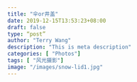 ```yaml
---
title: "伞or井盖"
date: 2019-12-15T13:53:23+08:00
draft: false
type: “post”
author: "Terry Wang"
description: "This is meta description"
categories: [ "Photos"]
tags: [ "风光摄影"]
image: "/images/snow-lid1.jpg"
---
```

